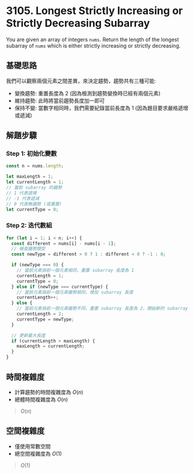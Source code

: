 # 3105. Longest Strictly Increasing or Strictly Decreasing Subarray

You are given an array of integers `nums`. Return the length of the longest subarray of `nums` 
which is either strictly increasing or strictly decreasing.

## 基礎思路
我們可以觀察兩個元素之間差異，來決定趨勢，趨勢共有三種可能:
- 變換趨勢: 重置長度為 2 (因為檢測到趨勢變換時已經有兩個元素)
- 維持趨勢: 此時將當前趨勢長度加一即可
- 保持不變: 當數字相同時，我們需要紀錄當前長度為 1 (因為題目要求嚴格遞增或遞減)

## 解題步驟

### Step 1: 初始化變數

```typescript
const n = nums.length;

let maxLength = 1;
let currentLength = 1;
// 當前 subarray 的趨勢
// 1 代表遞增
// -1 代表遞減
// 0 代表無趨勢 (或重置)
let currentType = 0;
```

### Step 2: 迭代數組

```typescript
for (let i = 1; i < n; i++) {
  const different = nums[i] - nums[i - 1];
  // 檢查趨勢類型
  const newType = different > 0 ? 1 : different < 0 ? -1 : 0;

  if (newType === 0) {
    // 當前元素與前一個元素相同，重置 subarray 長度為 1
    currentLength = 1;
    currentType = 0;
  } else if (newType === currentType) {
    // 當前元素與前一個元素趨勢相同，增加 subarray 長度
    currentLength++;
  } else {
    // 當前元素與前一個元素趨勢不同，重置 subarray 長度為 2，開始新的 subarray 計算
    currentLength = 2;
    currentType = newType;
  }

  // 更新最大長度
  if (currentLength > maxLength) {
    maxLength = currentLength;
  }
}
```

## 時間複雜度
- 計算趨勢的時間複雜度為 $O(n)$
- 總體時間複雜度為 $O(n)$

> $O(n)$

## 空間複雜度
- 僅使用常數空間
- 總空間複雜度為 $O(1)$

> $O(1)$
